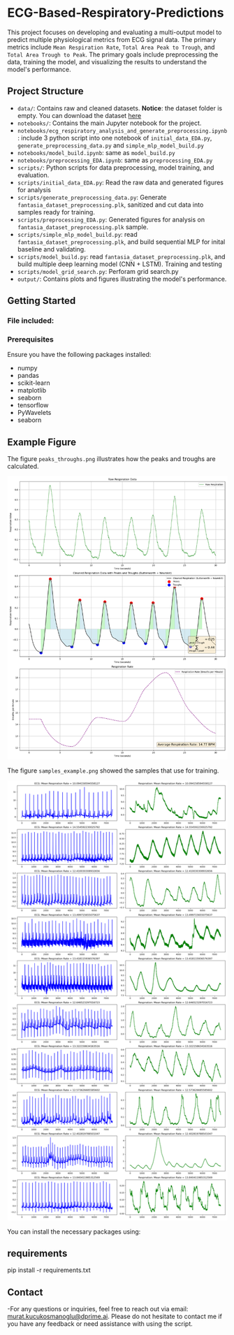 # ECG-Based-Respiratory-Predictions

This project focuses on developing and evaluating a multi-output model to predict multiple physiological metrics from ECG signal data. The primary metrics include `Mean Respiration Rate`, `Total Area Peak to Trough`, and `Total Area Trough to Peak`. The primary goals include preprocessing the data, training the model, and visualizing the results to understand the model's performance.

## Project Structure
- `data/`: Contains raw and cleaned datasets. **Notice**: the dataset folder is empty. You can download the dataset [here](https://www.kaggle.com/datasets/lana0038/fantasia-dataset-with-ecg-and-respiration-signals?resource=download)
- `notebooks/`: Contains the main Jupyter notebook for the project.
- `notebooks/ecg_respiratory_analysis_and_generate_preprocessing.ipynb`: include 3 python script into one notebook of `initial_data_EDA.py`, `generate_preprocessing_data.py` and `simple_mlp_model_build.py`
- `notebooks/model_build.ipynb`: same as `model_build.py`
- `notebooks/preprocessing_EDA.ipynb`: same as `preprocessing_EDA.py`
- `scripts/`: Python scripts for data preprocessing, model training, and evaluation.
- `scripts/initial_data_EDA.py`: Read the raw data and generated figures for analysis
- `scripts/generate_preprocessing_data.py`: Generate `fantasia_dataset_preprocessing.plk`, sanitized and cut data into samples ready for training.
- `scripts/preprocessing_EDA.py`: Generated figures for analysis on `fantasia_dataset_preprocessing.plk` sample.
- `scripts/simple_mlp_model_build.py`: read `fantasia_dataset_preprocessing.plk`, and build sequential MLP for inital baseline and validating.
- `scripts/model_build.py`: read `fantasia_dataset_preprocessing.plk`, and build multiple deep learning model (CNN + LSTM). Training and testing
- `scripts/model_grid_search.py`: Perforam grid search.py
- `output/`: Contains plots and figures illustrating the model's performance.


## Getting Started



### File included:

### Prerequisites

Ensure you have the following packages installed:
- numpy
- pandas
- scikit-learn
- matplotlib
- seaborn
- tensorflow
- PyWavelets
- seaborn
## Example Figure

The figure `peaks_throughs.png` illustrates how the peaks and troughs are calculated.

![Output](output/initial_data_EDA/example_peaks_trough_exhale_inhale_area.png)

The figure `samples_example.png` showed the samples that use for training.

![Output2](output/preprocessed_data_EDA/ecg_respiration_comparision.png)

You can install the necessary packages using:

## requirements
pip install -r requirements.txt

## Contact

-For any questions or inquiries, feel free to reach out via email: murat.kucukosmanoglu@dprime.ai.
Please do not hesitate to contact me if you have any feedback or need assistance with using the script.